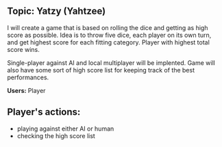 ## Topic: Yatzy (Yahtzee)

I will create a game that is based on rolling the dice and getting as high score as possible. Idea is to throw five dice, each player on its own turn, and get highest score for each fitting category. Player with highest total score wins.

Single-player against AI and local multiplayer will be implented. Game will also have some sort of high score list for keeping track of the best performances.


**Users:** Player 

## Player's actions:
* playing against either AI or human
* checking the high score list
